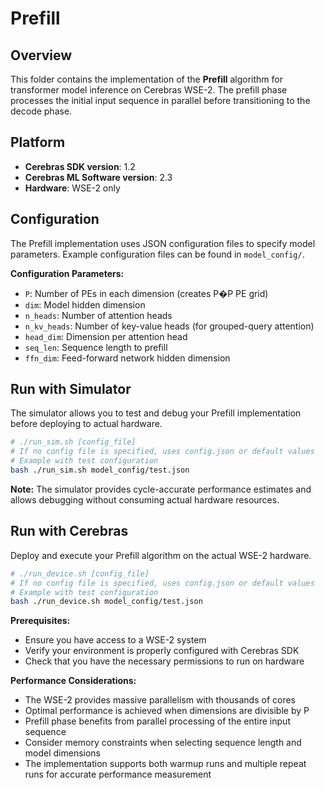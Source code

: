 # Prefill

## Overview

This folder contains the implementation of the **Prefill** algorithm for transformer model inference on Cerebras WSE-2. The prefill phase processes the initial input sequence in parallel before transitioning to the decode phase.

## Platform

- **Cerebras SDK version**: 1.2
- **Cerebras ML Software version**: 2.3
- **Hardware**: WSE-2 only

## Configuration

The Prefill implementation uses JSON configuration files to specify model parameters. Example configuration files can be found in `model_config/`.

**Configuration Parameters:**
- `P`: Number of PEs in each dimension (creates P�P PE grid)
- `dim`: Model hidden dimension
- `n_heads`: Number of attention heads
- `n_kv_heads`: Number of key-value heads (for grouped-query attention)
- `head_dim`: Dimension per attention head
- `seq_len`: Sequence length to prefill
- `ffn_dim`: Feed-forward network hidden dimension

## Run with Simulator

The simulator allows you to test and debug your Prefill implementation before deploying to actual hardware.

```bash
# ./run_sim.sh [config_file]
# If no config file is specified, uses config.json or default values
# Example with test configuration
bash ./run_sim.sh model_config/test.json
```

**Note:** The simulator provides cycle-accurate performance estimates and allows debugging without consuming actual hardware resources.

## Run with Cerebras

Deploy and execute your Prefill algorithm on the actual WSE-2 hardware.

```bash
# ./run_device.sh [config_file]
# If no config file is specified, uses config.json or default values
# Example with test configuration
bash ./run_device.sh model_config/test.json
```

**Prerequisites:**
- Ensure you have access to a WSE-2 system
- Verify your environment is properly configured with Cerebras SDK
- Check that you have the necessary permissions to run on hardware

**Performance Considerations:**
- The WSE-2 provides massive parallelism with thousands of cores
- Optimal performance is achieved when dimensions are divisible by P
- Prefill phase benefits from parallel processing of the entire input sequence
- Consider memory constraints when selecting sequence length and model dimensions
- The implementation supports both warmup runs and multiple repeat runs for accurate performance measurement